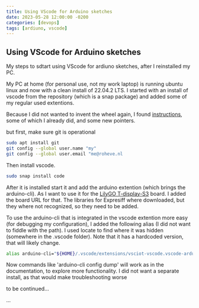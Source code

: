 ```yaml
---
title: Using VScode for Arduino sketches
date: 2023-05-28 12:00:00 -0200
categories: [devops]
tags: [ardiuno, vscode]
---
```

## Using VScode for Arduino sketches

My steps to sdtart using VScode for ardiuno sketches, after I reinstalled my PC. 

My PC at home (for personal use, not my work laptop) is running ubuntu linux and now with a clean install of 22.04.2 LTS. I started with an install of vscode from the repository (which is a snap package) and added some of my regular used extentions.

Because I did not wanted to invent the wheel again, I found [instructions](https://www.circuitstate.com/tutorials/how-to-use-vs-code-for-creating-and-uploading-arduino-sketches/ "it is not that old"), some of which I already did, and some new pointers.

but first, make sure git is operational
``` sh
sudo apt install git
git config --global user.name "my"
git config --global user.email "me@roheve.nl
```

Then install vscode. 
``` sh
sudo snap install code
```
After it is installed start it and add the arduino extention (which brings the arduino-cli).
As I want to use it for the [LilyGO T-display-S3](https://github.com/Xinyuan-LilyGO/T-Display-S3) board. I added the board URL for that. The libraries for Expresiff where downloaded, but they where not recognized, so they need to be added.

To use the arduino-cli that is integrated in the vscode extention more easy (for debugging my configuration), I added the following alias (I did not want to fiddle with the path). I used locate to find where it was hidden (somewhere in the .vscode folder). Note that it has a hardcoded version, that will likely change.
``` sh
alias arduino-cli="${HOME}/.vscode/extensions/vsciot-vscode.vscode-arduino-0.6.0-linux-x64/assets/platform/linux-x64/arduino-cli/arduino-cli.app"
```

Now commands like 'arduino-cli config dump' will work as in the documentation, to explore more functionality. I did not want a separate install, as that would make troubleshooting worse

to be continued...

...